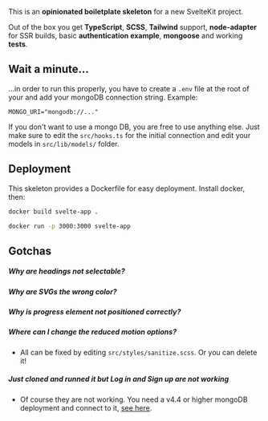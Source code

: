 This is an **opinionated boiletplate skeleton** for a new SvelteKit project.

Out of the box you get **TypeScript**, **SCSS**, **Tailwind** support, **node-adapter** for SSR builds, basic **authentication example**, **mongoose** and working **tests**.

## Wait a minute...

...in order to run this properly, you have to create a `.env` file at the root of your and add your mongoDB connection string. Example:

```
MONGO_URI="mongodb://..."
```

If you don't want to use a mongo DB, you are free to use anything else. Just make sure to edit the `src/hooks.ts` for the initial connection and edit your models in `src/lib/models/` folder.

## Deployment

This skeleton provides a Dockerfile for easy deployment. Install docker, then:

```bash
docker build svelte-app .
```

```bash
docker run -p 3000:3000 svelte-app
```

## Gotchas

##### Why are headings not selectable?

##### Why are SVGs the wrong color?

##### Why is progress element not positioned correctly?

##### Where can I change the reduced motion options?

- All can be fixed by editing `src/styles/sanitize.scss`. Or you can delete it!

##### Just cloned and runned it but Log in and Sign up are not working

- Of course they are not working. You need a v4.4 or higher mongoDB deployment and connect to it, [see here](https://github.com/StrawHatHacker/SvelteKit-Skeleton#wait-a-minute).
